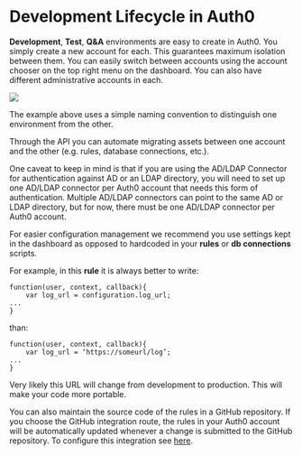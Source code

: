 # Development Lifecycle in Auth0

__Development__, __Test__, __Q&A__ environments are easy to create in Auth0. You simply create a new account for each. This guarantees maximum isolation between them. You can easily switch between accounts using the account chooser on the top right menu on the dashboard. You can also have different administrative accounts in each.

![](https://docs.google.com/drawings/d/1ceFEtCtIvZz_0J7ugDgxAMAv4YPIIYKOmfa4lzFbQDo/pub?w=607&h=298)

The example above uses a simple naming convention to distinguish one environment from the other.

Through the API you can automate migrating assets between one account and the other (e.g. rules, database connections, etc.).

One caveat to keep in mind is that if you are using the AD/LDAP Connector for authentication against AD or an LDAP directory, you will need to set up one AD/LDAP connector per Auth0 account that needs this form of authentication.  Multiple AD/LDAP connectors can point to the same AD or LDAP directory, but for now, there must be one AD/LDAP connector per Auth0 account.

For easier configuration management we recommend you use settings kept in the dashboard as opposed to hardcoded in your __rules__ or __db connections__ scripts.

For example, in this __rule__ it is always better to write:

```
function(user, context, callback){
	var log_url = configuration.log_url;
...
}
```

than:

```
function(user, context, callback){
	var log_url = ‘https://someurl/log’;
...
}
```

Very likely this URL will change from development to production. This will make your code more portable.

You can also maintain the source code of the rules in a GitHub repository. If you choose the GitHub integration route, the rules in your Auth0 account will be automatically updated whenever a change is submitted to the GitHub repository. To configure this integration see [here](/source-control).
